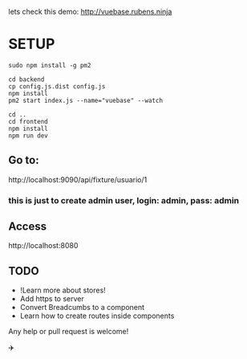lets check this demo: http://vuebase.rubens.ninja

# SETUP
```
sudo npm install -g pm2
```
```
cd backend
cp config.js.dist config.js
npm install
pm2 start index.js --name="vuebase" --watch

cd ..
cd frontend
npm install
npm run dev

```

## Go to:

  http://localhost:9090/api/fixture/usuario/1

### this is just to create admin user, login: admin, pass: admin

## Access
  http://localhost:8080

## TODO
  * !Learn more about stores!
  * Add https to server
  * Convert Breadcumbs to a component
  * Learn how to create routes inside components

Any help or pull request is welcome!

:airplane:
